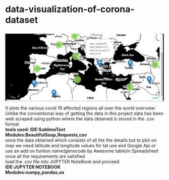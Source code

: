 # data-visualization-of-corona-dataset
![visulization](picture2.png)
It plots the various covid 19 affected regions all over the world 
overview:<br>
Unlike the conventional way of getting the data in this project data has been web scraped using python where the data obtained is stored in the .csv format<br>
<b>tools used:
  IDE:SublimeText<br>
  Modules:BeautifulSoup,Requests,csv</b><br>
once the data obtained which consists of all the the details but to plot on map we need latitude and longitude values
for tat use and Google Api or use an add on funtion name(genocode by Awesome table)in Spreadsheet
once all the requirements are satisfied<br>
load the .csv file into JUPYTER NoteBook and proceed<br>
<b>IDE:JUPYTER NOTEBOOK<br>
<b>Modules:numpy,pandas,os
  

